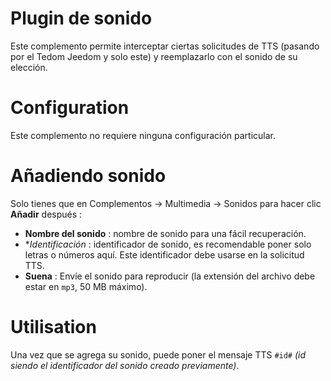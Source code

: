 # Plugin de sonido

Este complemento permite interceptar ciertas solicitudes de TTS (pasando por el Tedom Jeedom y solo este) y reemplazarlo con el sonido de su elección.

# Configuration

Este complemento no requiere ninguna configuración particular.

# Añadiendo sonido

Solo tienes que en Complementos → Multimedia → Sonidos para hacer clic **Añadir** después :

- **Nombre del sonido** : nombre de sonido para una fácil recuperación.
- **Identificación* : identificador de sonido, es recomendable poner solo letras o números aquí. Este identificador debe usarse en la solicitud TTS.
- **Suena** : Envíe el sonido para reproducir (la extensión del archivo debe estar en ``mp3``, 50 MB máximo).

# Utilisation

Una vez que se agrega su sonido, puede poner el mensaje TTS ``#id#`` *(id siendo el identificador del sonido creado previamente)*.
